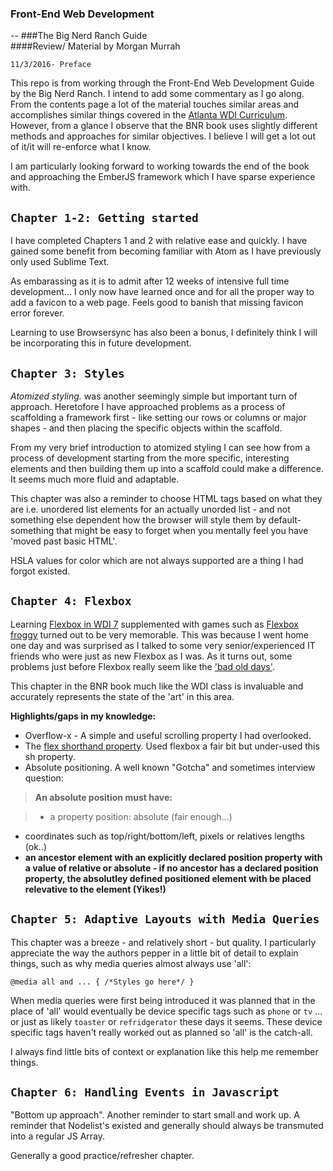 ### Front-End Web Development 
--
###The Big Nerd Ranch Guide  
####Review/ Material by Morgan Murrah


`11/3/2016- Preface`

This repo is from working through the Front-End Web Development Guide by the Big Nerd Ranch. I intend to add some commentary as I go along. From the contents page a lot of the material touches similar areas and accomplishes similar things covered in the [Atlanta WDI Curriculum](https://github.com/ATL-WDI-Curriculum).
However, from a glance I observe that the BNR book uses slightly different methods and approaches for similar objectives. I believe I will get a lot out of it/it will re-enforce what I know.

I am particularly looking forward to working towards the end of the book and approaching the EmberJS framework which I have sparse experience with.

`Chapter 1-2: Getting started`
--
I have completed Chapters 1 and 2 with relative ease and quickly. I have gained some benefit from becoming familiar with Atom as I have previously only used Sublime Text. 

As embarassing as it is to admit after 12 weeks of intensive full time development... I only now have learned once and for all the proper way to add a favicon to a web page. Feels good to banish that missing favicon error forever.

Learning to use Browsersync has also been a bonus, I definitely think I will be incorporating this in future development.

`Chapter 3: Styles`
--
*Atomized styling.* was another seemingly simple but important turn of approach. Heretofore I have approached problems as a process of scaffolding a framework first - like setting our rows or columns or major shapes - and then placing the specific objects within the scaffold.

From my very brief introduction to atomized styling I can see how from a process of development starting from the more specific, interesting elements and then building them up into a scaffold could make a difference. It seems much more fluid and adaptable.

This chapter was also a reminder to choose HTML tags based on what they are i.e. unordered list elements for an actually unorded list - and not something else dependent how the browser will style them by default- something that might be easy to forget when you mentally feel you have 'moved past basic HTML'. 

HSLA values for color which are not always supported are a thing I had forgot existed. 

`Chapter 4: Flexbox`
--
Learning [Flexbox in WDI 7](https://github.com/ATL-WDI-Curriculum/css-flexbox) supplemented with games such as [Flexbox froggy](http://flexboxfroggy.com/) turned out to be very memorable. This was because I went home one day and  was surprised as I talked to some very senior/experienced IT friends who were just as new Flexbox as I was. As it turns out, some problems just before Flexbox really seem like the ['bad old days'](https://github.com/philipwalton/solved-by-flexbox).

This chapter in the BNR book much like the WDI class is invaluable and accurately represents the state of the 'art' in this area.

**Highlights/gaps in my knowledge:**

* Overflow-x - A simple and useful scrolling property I had overlooked.
* The [flex shorthand property](https://developer.mozilla.org/en-US/docs/Web/CSS/flex). Used flexbox a fair bit but under-used this sh property.
* Absolute positioning. A well known "Gotcha" and sometimes interview question:

> **An absolute position must have:**

>* a property position: absolute (fair enough...)
* coordinates such as top/right/bottom/left, pixels or relatives lengths (ok..)
* **an ancestor element with an explicitly declared position property with a value of relative or absolute - if no ancestor has a declared position property, the absolutley defined positioned element with be placed relevative to the <html> element (Yikes!)**

`Chapter 5: Adaptive Layouts with Media Queries`
--

This chapter was a breeze - and relatively short - but quality. I particularly appreciate the way the authors pepper in a little bit of detail to explain things, such as why media queries almost always use 'all':

`@media all and ... {
	/*Styles go here*/
}`

When media queries were first being introduced it was planned that in the place of 'all' would eventually be device specific tags such as `phone` or `tv` ...  or just as likely `toaster` or `refridgerator` these days it seems. These device specific tags haven't really worked out as planned so 'all' is the catch-all.

I always find little bits of context or explanation like this help me remember things.

`Chapter 6: Handling Events in Javascript`
--

"Bottom up approach". Another reminder to start small and work up. A reminder that Nodelist's existed and generally should always be transmuted into a regular JS Array. 

Generally a good practice/refresher chapter.
